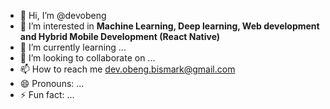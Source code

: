 - 👋 Hi, I’m @devobeng
- 👀 I’m interested in <strong>Machine Learning, Deep learning, Web development and Hybrid Mobile Development (React Native)</strong>
- 🌱 I’m currently learning ...
- 💞️ I’m looking to collaborate on ...
- 📫 How to reach me dev.obeng.bismark@gmail.com
- 😄 Pronouns: ...
- ⚡ Fun fact: ...

<!---
devobeng/devobeng is a ✨ special ✨ repository because its `README.md` (this file) appears on your GitHub profile.
You can click the Preview link to take a look at your changes.
--->
